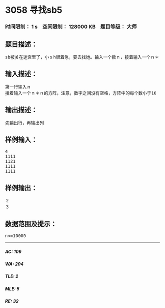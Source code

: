 # 3058 寻找sb5   
### 时间限制： 1 s&nbsp;&nbsp;&nbsp;&nbsp;空间限制： 128000 KB&nbsp;&nbsp;&nbsp;&nbsp;题目等级： 大师  
## 题目描述：  

<pre>
sb被关在迷宫里了，小ｓh很着急，要去找她。输入一个数ｎ，接着输入一个ｎ＊ｎ的数字方阵，其中一个数字与其他不同，那就是ｓｂ的位置。输出她的位置，好让小ｓ去找。
</pre>
  
  
## 输入描述：  

<pre>
第一行输入ｎ
接着输入一个ｎ＊ｎ的方阵，注意，数字之间没有空格，方阵中的每个数小于10
</pre>
  
  
## 输出描述：  

<pre>
先输出行，再输出列
</pre>
  
  
## 样例输入：  

<pre>
4
1111
1121
1111
1111
</pre>
  
  
## 样例输出：  

<pre>
２
３
</pre>
  
  
## 数据范围及提示：  

<pre>
n<=10000
</pre>
  
  
***  

##### AC: 109  
##### WA: 204  
##### TLE: 2  
##### MLE: 5  
##### RE: 32  
